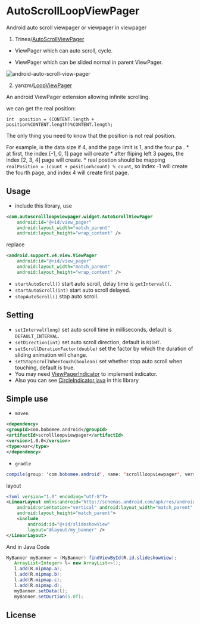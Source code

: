 # AutoScrollLoopViewPager

Android auto scroll viewpager or viewpager in viewpager

1. Trinea/[AutoScrollViewPager](https://github.com/Trinea/android-auto-scroll-view-pager)

- ViewPager which can auto scroll, cycle.

- ViewPager which can be slided normal in parent ViewPager.

![android-auto-scroll-view-pager](http://farm3.staticflickr.com/2843/12805132475_e595664a81_o.gif)

2. yanzm/[LoopViewPager](https://github.com/yanzm/LoopViewPager)

An android ViewPager extension allowing infinite scrolling.

we can get the real position:

`int  position = (CONTENT.length + position%CONTENT.length)%CONTENT.length; `

The only thing you need to know that the position is not real position.

For example, is the data size if 4, and the page limit is 1, and the four pa . * 
at first, the index [-1, 0, 1] page will create * after fliping left 3 pages, the index [2, 3, 4] page will create. * real postion should be mapping `realPosition = (count + position%count) % count`, so index -1 will create the fourth page, and index 4 will create first page.


## Usage
- include this library, use


``` xml
<com.autoscrollloopviewpager.widget.AutoScrollViewPager
	android:id="@+id/view_pager"
	android:layout_width="match_parent"
	android:layout_height="wrap_content" />
```
replace

``` xml
<android.support.v4.view.ViewPager
	android:id="@+id/view_pager"
	android:layout_width="match_parent"
	android:layout_height="wrap_content" />
```

- `startAutoScroll()` start auto scroll, delay time is `getInterval()`.
- `startAutoScroll(int)` start auto scroll delayed.
- `stopAutoScroll()` stop auto scroll.

## Setting
- `setInterval(long)` set auto scroll time in milliseconds, default is `DEFAULT_INTERVAL`.
- `setDirection(int)` set auto scroll direction, default is `RIGHT`.
- `setScrollDurationFactor(double)` set the factor by which the duration of sliding animation will change.
- `setStopScrollWhenTouch(boolean)` set whether stop auto scroll when touching, default is true.
- You may need [ViewPagerIndicator](https://github.com/JakeWharton/Android-ViewPagerIndicator) to implement indicator. 
- Also you can see [CircleIndicator.java](https://github.com/BoBoMEe/AutoScrollLoopViewPager/blob/master/app/src/main/java/com/autoscrollloopviewpager/widget/CircleIndicator.java) in this library


## Simple use

- `maven`
``` xml
<dependency>
<groupId>com.bobomee.android</groupId>
<artifactId>scrollloopviewpager</artifactId>
<version>1.0.0</version>
<type>aar</type>
</dependency>
```

- `gradle`
``` java
compile(group: 'com.bobomee.android', name: 'scrollloopviewpager', version: '1.0.0', ext: 'aar')
```

layout 

``` xml
<?xml version="1.0" encoding="utf-8"?>
<LinearLayout xmlns:android="http://schemas.android.com/apk/res/android"
    android:orientation="vertical" android:layout_width="match_parent"
    android:layout_height="match_parent">
    <include
        android:id="@+id/slideshowView"
        layout="@layout/my_banner" />
</LinearLayout>
```

And in Java Code


``` java
MyBanner myBanner = (MyBanner) findViewById(R.id.slideshowView);
   ArrayList<Integer> l= new ArrayList<>();
   l.add(R.mipmap.a);
   l.add(R.mipmap.b);
   l.add(R.mipmap.c);
   l.add(R.mipmap.d);
   myBanner.setData(l);
   myBanner.setDurtion(5.0f);
```


## License






